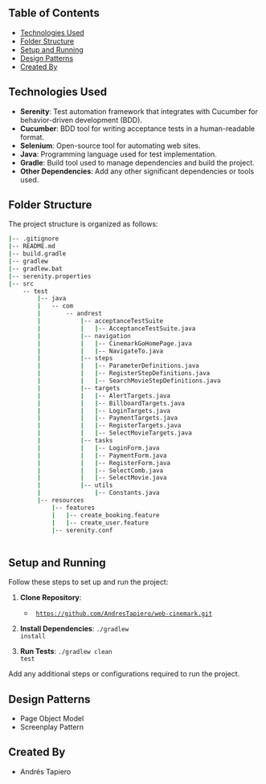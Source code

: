 ## Table of Contents

- [Technologies Used](#technologies-used)
- [Folder Structure](#folder-structure)
- [Setup and Running](#setup-and-running)
- [Design Patterns](#design-patterns)
- [Created By](#created-by)

## Technologies Used

- **Serenity**: Test automation framework that integrates with Cucumber for behavior-driven development (BDD).
- **Cucumber**: BDD tool for writing acceptance tests in a human-readable format.
- **Selenium**: Open-source tool for automating web sites.
- **Java**: Programming language used for test implementation.
- **Gradle**: Build tool used to manage dependencies and build the project.
- **Other Dependencies**: Add any other significant dependencies or tools used.

## Folder Structure

The project structure is organized as follows:

```bash
|-- .gitignore
|-- README.md
|-- build.gradle
|-- gradlew
|-- gradlew.bat
|-- serenity.properties
|-- src
    -- test
        |-- java
        |   -- com
        |       -- andrest
        |           |-- acceptanceTestSuite
        |           |   |-- AcceptanceTestSuite.java
        |           |-- navigation
        |           |   |-- CinemarkGoHomePage.java
        |           |   |-- NavigateTo.java
        |           |-- steps
        |           |   |-- ParameterDefinitions.java
        |           |   |-- RegisterStepDefinitions.java
        |           |   |-- SearchMovieStepDefinitions.java
        |           |-- targets
        |           |   |-- AlertTargets.java
        |           |   |-- BillboardTargets.java
        |           |   |-- LoginTargets.java
        |           |   |-- PaymentTargets.java
        |           |   |-- RegisterTargets.java
        |           |   |-- SelectMovieTargets.java
        |           |-- tasks
        |           |   |-- LoginForm.java
        |           |   |-- PaymentForm.java
        |           |   |-- RegisterForm.java
        |           |   |-- SelectComb.java
        |           |   |-- SelectMovie.java
        |           |-- utils
        |               |-- Constants.java
        |-- resources
            |-- features
            |   |-- create_booking.feature
            |   |-- create_user.feature
            |-- serenity.conf
            

```

## Setup and Running

Follow these steps to set up and run the project:

1. **Clone Repository**:
    - <code> https://github.com/AndresTapiero/web-cinemark.git</code>


2. **Install Dependencies**:
   <code>./gradlew install</code>


5. **Run Tests**:
   <code>./gradlew clean test</code>

Add any additional steps or configurations required to run the project.

## Design Patterns

- Page Object Model
- Screenplay Pattern

## Created By

- Andrés Tapiero